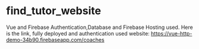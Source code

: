 # find_tutor_website
Vue and Firebase Authentication,Database and Firebase Hosting used.
Here is the link, fully deployed and authentication used website: https://vue-http-demo-34b90.firebaseapp.com/coaches
